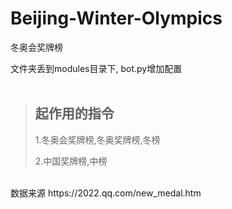 # Beijing-Winter-Olympics
冬奥会奖牌榜

文件夹丢到modules目录下,
bot.py增加配置
<br><br>

>## 起作用的指令  
>1.冬奥会奖牌榜,冬奥奖牌榜,冬榜
>
>2.中国奖牌榜,中榜
<br>
数据来源 https://2022.qq.com/new_medal.htm
